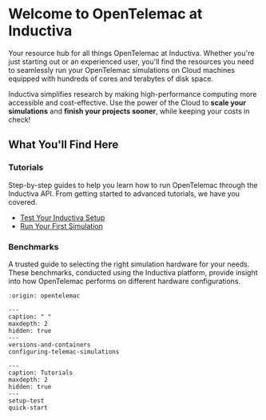 # Welcome to OpenTelemac at Inductiva

Your resource hub for all things OpenTelemac at Inductiva. Whether you're just starting out or an experienced user, you'll find the resources you need to seamlessly run your OpenTelemac simulations on Cloud machines equipped with hundreds of cores and terabytes of disk space.

Inductiva simplifies research by making high-performance computing more accessible and cost-effective. Use the power of the Cloud to **scale your simulations** and **finish your projects sooner**, while keeping your costs in check! 

## What You'll Find Here

### Tutorials
Step-by-step guides to help you learn how to run OpenTelemac through the Inductiva API. From getting started to advanced tutorials, we have you covered.

- [Test Your Inductiva Setup](https://inductiva.ai/guides/opentelemac/setup-test)
- [Run Your First Simulation](https://inductiva.ai/guides/opentelemac/quick-start)

### Benchmarks
A trusted guide to selecting the right simulation hardware for your needs. These benchmarks, conducted using the Inductiva platform, provide insight into how OpenTelemac performs on different hardware configurations.


```{banner}
:origin: opentelemac
```

```{toctree}
---
caption: " "
maxdepth: 2
hidden: true
---
versions-and-containers
configuring-telemac-simulations
```

```{toctree}
---
caption: Tutorials
maxdepth: 2
hidden: true
---
setup-test
quick-start
```